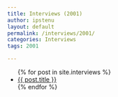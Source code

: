 ```yaml
---
title: Interviews (2001)
author: ipstenu
layout: default
permalink: /interviews/2001/
categories: Interviews
tags: 2001

---
```


<ul>
{% for post in site.interviews %}
	<li><a href="{{ site.baseurl }}{{ post.url }}">{{ post.title }}</a></li>
{% endfor %}
</ul>